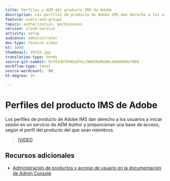 ```yaml
---
title: Perfiles y AEM del producto IMS de Adobe
description: Los perfiles de producto de Adobe IMS dan derecho a los usuarios a iniciar sesión en un servicio de AEM Author y proporcionan una base de acceso, según el perfil del producto del que sean miembros.
feature: users-and-groups
topics: authorization, permissions
version: cloud-service
activity: setup
audience: administrator
doc-type: feature video
kt: 5000
thumbnail: 39156.jpg
translation-type: tm+mt
source-git-commit: 9cf01dbf9461df4cc96d5bd0a96c0d4d900af089
workflow-type: tm+mt
source-wordcount: '90'
ht-degree: 2%

---
```



# Perfiles del producto IMS de Adobe

Los perfiles de producto de Adobe IMS dan derecho a los usuarios a iniciar sesión en un servicio de AEM Author y proporcionan una base de acceso, según el perfil del producto del que sean miembros.

>[!VIDEO](https://video.tv.adobe.com/v/39156/?quality=12&learn=on)

## Recursos adicionales

+ [Administración de productos y acceso de usuario en la documentación de Admin Console](https://docs.adobe.com/content/help/en/experience-manager-cloud-service/security/ims-support.html#managing-products-and-user-access-in-admin-console)

